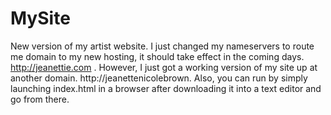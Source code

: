 # MySite
New version of my artist website. I just changed my nameservers to route me domain to my new hosting, it should take effect in the coming days. http://jeanettie.com . However, I just got a working version of my site up at another domain. http://jeanettenicolebrown.  Also, you can run by simply launching index.html in a browser after downloading it into a text editor and go from there. 
